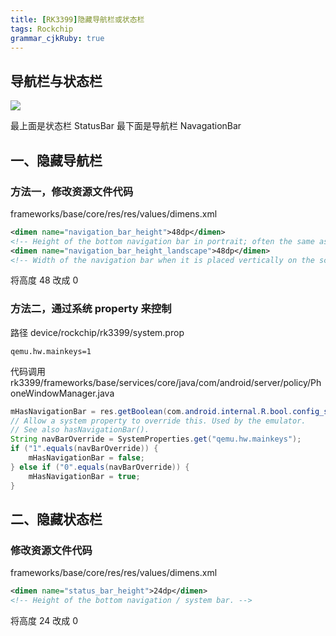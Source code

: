 ```yaml
---
title: [RK3399]隐藏导航栏或状态栏
tags: Rockchip
grammar_cjkRuby: true
---
```


## 导航栏与状态栏
![](https://ws1.sinaimg.cn/large/ba061518gy1fdf80niljjj20k00zkq7h)

最上面是状态栏 StatusBar
最下面是导航栏 NavagationBar

## 一、隐藏导航栏
### 方法一，修改资源文件代码
frameworks/base/core/res/res/values/dimens.xml
```xml
<dimen name="navigation_bar_height">48dp</dimen>
<!-- Height of the bottom navigation bar in portrait; often the same as @dimen/navigation_bar_height -->
<dimen name="navigation_bar_height_landscape">48dp</dimen>
<!-- Width of the navigation bar when it is placed vertically on the screen -->
```
将高度 48 改成 0
### 方法二，通过系统 property 来控制
路径 device/rockchip/rk3399/system.prop
```
qemu.hw.mainkeys=1
```
代码调用
rk3399/frameworks/base/services/core/java/com/android/server/policy/PhoneWindowManager.java
```java
mHasNavigationBar = res.getBoolean(com.android.internal.R.bool.config_showNavigationBar);
// Allow a system property to override this. Used by the emulator.
// See also hasNavigationBar().
String navBarOverride = SystemProperties.get("qemu.hw.mainkeys");
if ("1".equals(navBarOverride)) {
    mHasNavigationBar = false;
} else if ("0".equals(navBarOverride)) {
    mHasNavigationBar = true;
}
```

## 二、隐藏状态栏
### 修改资源文件代码
frameworks/base/core/res/res/values/dimens.xml
```xml
<dimen name="status_bar_height">24dp</dimen>
<!-- Height of the bottom navigation / system bar. -->
```
将高度 24 改成 0